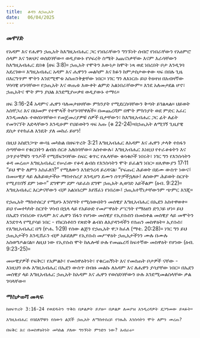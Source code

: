 ```yaml
---
title:  ቆዳን ለኃጢአት
date:   06/04/2025
---
```


### መዋሃድ

የአዳም እና የሔዋን ኃጢአት ከእግዚአብሔር ጋር የነበራቸውን ግንኙነት ሰብሮ የነበራቸውን የአዕምሮ ሰላም እና ንጽህና ወሰደባቸው። ወዲያውኑ የሃፍረት ስሜት አጨናነቃቸው እናም እራሳቸውን ከእግዚአብሔር ደበቁ (ዘፍ 3:8)። ኃጢአት የሞትን እውነታ ከሞት ነጻ ወደ ነበረበት ቦታ እንዲገባ አደረገው። እግዚአብሔር አዳም እና ሔዋንን መልካም እና ክፉን ከምታስታውቀው ዛፍ በበሉ ጊዜ በእርግጥም ሞትን እንደሚሞቱ አስጠንቅቋቸው ነበር። ነገር ግን ለእነርሱ ይህ ትዕዛዝ በአብዛኛው ሃሳባዊ ሆነባቸው። የኃጢአት እና ወጤቱ እውቀት ልምድ አልነበራቸውም። እንደ አለመታደል ሆኖ፣ ኃጢአትና ሞት ምን ያህል እንደሚያሠቃዩ ወዲያውኑ ተማሩ።

ዘፍ 3:16-24 አዳምና ሔዋን ባለመታዘዛቸው ምክንያት የሚደርስባቸውን ቅጣት ይገልጻል። ህይወት አስቸጋሪ እና በህመም የተሞላች ትሆንባቸዋለች። በመጨረሻም በሞት ምክንያት ወደ ምድር አፈር እንዲመለሱ ተወሰነባቸው። የመጀመሪያዎቹ ሰዎች ቤታቸውን፣ ከእግዚአብሔር ጋር ፊት ለፊት የመገናኘት እድላቸውን እንዲሁም የህይወትን ዛፍ አጡ (ቁ 22-24)።በኃጢአት ለሚገኝ ጊዜያዊ ደስታ የተከፈለ እንዴት ያለ መከራ ይሆን!

በዚህ አስደንጋጭ ውሳኔ መካከል በዘፍጥረት 3:21 እግዚአብሔር ለአዳም እና ሔዋን ታላቅ ተስፋን ሰጣቸው። የቁርበትን ልብስ ሰርቶ አለበሳቸው። አስተውሉ፣ እግዚአብሔር እነዚህ የተራቆቱትን እና ኃጥያተኞቹን ጥንዶች የሚሸፍንባቸው ስፍር ቁጥር የሌላቸው ቁሳቁሶች ነበሩት፣ ነገር ግን የእንስሳትን ቆዳ መረጠ። እግዚአብሔር የሠራው የቆዳ ልብስ የእንስሳትን ሞት ይፈልግ ነበር። ዘሌዋውያን 17፡11 “ይህ ሞት ለምን አስፈለገ?” የሚለውን እንድንረዳ ይረዳናል፡ “የፍጡር ሕይወት በደሙ ውስጥ ነውና፤ በመሠዊያ ላይ ለሕይወታችሁ ማስተስረያ እንዲሆን ደሙን ሰጥቻችኋለሁ፤ ለሰውም ሕይወት ስርየት የሚያስገኝ ደም ነው።” ደግሞም ደም ሳይፈስ ደግሞ ኃጢአት ሊወገድ አይችልም (ዕብ. 9:22)። እግዚአብሔር እርቃናቸውን ብቻ አልነበረም እየሸፈነ የነበረው፤ ኃጢአተኛነታቸውንም ጭምር እንጂ።

የኃጢአት ማስተሰርያ የሚሆኑ እንስሣት የሚሰውበትን መሰዊያ እግዚአብሔር በኤደን አስተዋወቀ። ይህ የመተካካት ስርየት ሃሳብ በኋላ ላይ የአይሁድ የመሥዋዕት ሥርዓት የማዕዘን ድንጋይ ሆነ። ይህ በኤደን የነበረው የአዳም እና ሔዋን ሽፋን የሆነው መሰዊያ የኢየሱስን በመስቀል መሰዊያ ላይ መሞትን እንደጥላ የሚያሳይ ነበር - የክርስቶስን የጽድቅ ልብስ ለእያዳንዳችን የሰጠን መስዋዕት። ኢየሱስ፣ የእግዚአብሔር በግ (ዮሐ. 1፡29) የሰው ልጅን የኃጢአት ዋጋ ከፈለ (ማቴ. 20:28)። ነገር ግን ይህ ኃጢአታችን እንዲሸፈን ብቻ አይደለም የኢየሱስ መሥዋዕት ኃጢአታችንን ሙሉ በሙሉ አስወግዶልናል። ለዚህ ነው የኢየሱስ ሞት ከሌሎቹ ሁሉ የመጨረሻ ከፍተኛው መስዋዕት የሆነው (ዕብ. 9:23-25)።

መሠዊያዎች የፍቅር፣ የአምልኮ፣ የመስዋዕትነት፣  የቁርጠኝነት እና የመሰጠት ቦታዎች ናቸው - እነዚህን ሁሉ እግዚአብሔር በኤደን ውስጥ በብዙ መልኩ ለአዳም እና ለሔዋን ያሳያቸው ነበር። በኤደን መሰዊያ ላይ እግዚአብሔር ኃጢአት ከአዳም እና ሔዋን የወሰደባቸውን ሁሉ እንደሚመልስላቸው ቃል ገባላቸው።

### ማስታወሻ መጻፍ

`ከዘፍጥረት 3:16-24 የወደዱትን ጥቅስ በቃልዎት ይያዙ። በቃልዎ ለመያዝ እንዲረዳዎት ደጋግመው ይጻፉት።`

`እግዚአብሔር የበደለኞቹን የሰውን ልጆች ኃጢአት ለማስተሰረይ የንጹሕ እንስሳትን ሞት ለምን መረጠ?`

`በፍቅር እና በመስዋዕትነት መካከል ያለው ግንኙነት ምንድን ነው? አብራሩ።`